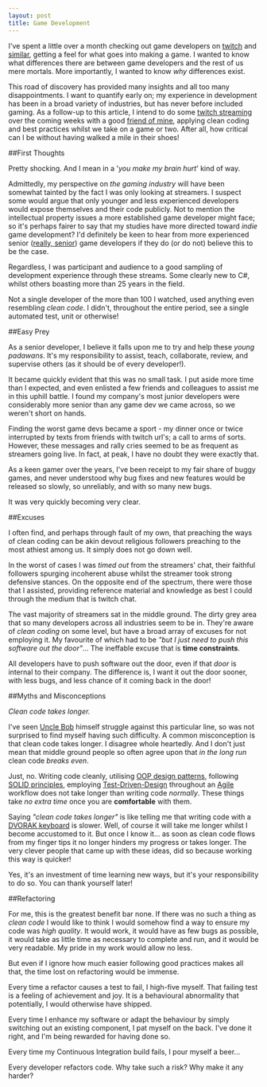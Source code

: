 ```yaml
---
layout: post
title: Game Development
---
```


I've spent a little over a month checking out game developers on [twitch] and [similar], getting a feel for what goes into making a game.  I wanted to know what differences there are between game developers and the rest of us mere mortals.  More importantly, I wanted to know _why_ differences exist.

This road of discovery has provided many insights and all too many disappointments.  I want to quantify early on; my experience in development has been in a broad variety of industries, but has never before included gaming. As a follow-up to this article, I intend to do some [twitch streaming] over the coming weeks with a good [friend of mine], applying clean coding and best practices whilst we take on a game or two.  After all, how critical can I be without having walked a mile in their shoes!

##First Thoughts

Pretty shocking.  And I mean in a '_you make my brain hurt_' kind of way.

Admittedly, my perspective on _the gaming industry_ will have been somewhat tainted by the fact I was only looking at streamers. I suspect some would argue that only younger and less experienced developers would expose themselves and their code publicly. Not to mention the intellectual property issues a more established game developer might face; so it's perhaps fairer to say that my studies have more directed toward _indie_ game development? I'd definitely be keen to hear from more experienced senior ([really, senior]) game developers if they do (or do not) believe this to be the case.

Regardless, I was participant and audience to a good sampling of development experience through these streams. Some clearly new to C#, whilst others boasting more than 25 years in the field.

Not a single developer of the more than 100 I watched, used anything even resembling _clean code_.  I didn't, throughout the entire period, see a single automated test, unit or otherwise!

##Easy Prey

As a senior developer, I believe it falls upon me to try and help these _young padawans_. It's my responsibility to assist, teach, collaborate, review, and supervise others (as it should be of every developer!). 

It became quickly evident that this was no small task.  I put aside more time than I expected, and even enlisted a few friends and colleagues to assist me in this uphill battle. I found my company's most junior developers were considerably more senior than any game dev we came across, so we weren't short on hands.

Finding the worst game devs became a sport - my dinner once or twice interrupted by texts from friends with twitch url's; a call to arms of sorts.  However, these messages and rally cries seemed to be as frequent as streamers going live.  In fact, at peak, I have no doubt they were exactly that.

As a keen gamer over the years, I've been receipt to my fair share of buggy games, and never understood why bug fixes and new features would be released so slowly, so unreliably, and with so many new bugs.  

It was very quickly becoming very clear.

##Excuses

I often find, and perhaps through fault of my own, that preaching the ways of clean coding can be akin devout religious followers preaching to the most athiest among us.  It simply does not go down well.

In the worst of cases I was _timed out_ from the streamers' chat, their faithful followers spurging incoherent abuse whilst the streamer took strong defensive stances.  On the opposite end of the spectrum, there were those that I assisted, providing reference material and knowledge as best I could through the medium that is twitch chat.

The vast majority of streamers sat in the middle ground.  The dirty grey area that so many developers across all industries seem to be in.  They're aware of _clean coding_ on some level, but have a broad array of excuses for not employing it.  My favourite of which had to be _"but I just need to push this software out the door"_... The ineffable excuse that is **time constraints**.

All developers have to push software out the door, even if that _door_ is internal to their company. The difference is, I want it out the door sooner, with less bugs, and less chance of it coming back in the door!

##Myths and Misconceptions

_Clean code takes longer._

I've seen [Uncle Bob] himself struggle against this particular line, so was not surprised to find myself having such difficulty.  A common misconception is that clean code takes longer.  I disagree whole heartedly.  And I don't just mean that middle ground people so often agree upon that _in the long run_ clean code _breaks even_.

Just, no. Writing code cleanly, utilising [OOP design patterns], following [SOLID principles], employing [Test-Driven-Design] throughout an [Agile] workflow does not take longer than writing code _normally_. These things take _no extra time_ once you are **comfortable** with them.

Saying _"clean code takes longer"_ is like telling me that writing code with a [DVORAK keyboard] is slower.  Well, of course it will take me longer whilst I become accustomed to it. But once I know it... as soon as clean code flows from my finger tips it no longer hinders my progress or takes longer.  The very clever people that came up with these ideas, did so because working this way is quicker!  

Yes, it's an investment of time learning new ways, but it's your responsibility to do so.  You can thank yourself later!

##Refactoring

For me, this is the greatest benefit bar none.  If there was no such a thing as _clean code_ I would like to think I would somehow find a way to ensure my code was _high quality_.  It would work, it would have as few bugs as possible, it would take as little time as necessary to complete and run, and it would be very readable.  My pride in my work would allow no less.

But even if I ignore how much easier following good practices makes all that, the time lost on refactoring would be immense.

Every time a refactor causes a test to fail, I high-five myself.  That failing test is a feeling of achievement and joy.  It is a behavioural abnormality that potentially, I would otherwise have shipped.

Every time I enhance my software or adapt the behaviour by simply switching out an existing component, I pat myself on the back.  I've done it right, and I'm being rewarded for having done so.

Every time my Continuous Integration build fails, I pour myself a beer...

Every developer refactors code.  Why take such a risk?  Why make it any harder?

  [twitch]: http://www.twitch.tv/directory/game/Game%20Development
  [similar]: http://www.watchpeoplecode.com/
  [twitch streaming]: http://www.twitch.tv/smudge202
  [friend of mine]: http://www.twitch.tv/herecydev
  [really, senior]: https://github.com/Smudge202/Blog/blob/industry/Senior.md
  [Uncle Bob]: http://blog.8thlight.com/uncle-bob/archive.html
  [OOP design patterns]: http://www.oodesign.com/
  [SOLID principles]: http://en.wikipedia.org/wiki/SOLID_(object-oriented_design)
  [Test-Driven-Design]: http://en.wikipedia.org/wiki/Test-driven_development
  [Agile]: http://en.wikipedia.org/wiki/Agile_software_development
  [DVORAK keyboard]: http://workawesome.com/productivity/dvorak-keyboard-layout/
